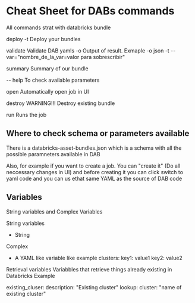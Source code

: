 # Cheat Sheet for DABs commands

All commands strat with databricks bundle

deploy -t <environment> 
Deploy your bundles

validate
Validate DAB yamls
-o Output of result. Exmaple -o json
-t <environment> 
--var="nombre_de_la_var=valor para sobrescribir"

summary
Summary of our bundle

-- help 
To check available parameters

open <name of our job>
Automatically open job in UI

destroy WARNING!!!
Destroy existing bundle

run <name of our job>
Runs the job

## Where to check schema or parameters available
There is a databricks-asset-bundles.json which is a schema with all the possible paramneters available in DAB

Also, for example if you want to create a job. You can "create it" (Do all neccessary changes in UI) and before creating it you can click switch to yaml code and you can us ethat same YAML as the source of DAB code

## Variables
String variables and Complex Variables

String variables
- String

Complex
- A YAML like variable like example
clusters:
    key1: value1
    key2: value2

Retrieval variables
Variabbles that retrieve things already existing in Databricks
Example

existing_cluser:
    description: "Existing cluster"
    lookup:
        cluster: "name of existing cluster"
